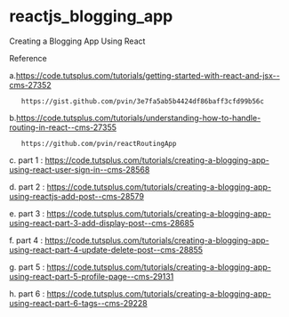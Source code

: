 # reactjs_blogging_app

Creating a Blogging App Using React

Reference

a.https://code.tutsplus.com/tutorials/getting-started-with-react-and-jsx--cms-27352

       https://gist.github.com/pvin/3e7fa5ab5b4424df86baff3cfd99b56c

b.https://code.tutsplus.com/tutorials/understanding-how-to-handle-routing-in-react--cms-27355

       https://github.com/pvin/reactRoutingApp

c. part 1 : https://code.tutsplus.com/tutorials/creating-a-blogging-app-using-react-user-sign-in--cms-28568

d. part 2 : https://code.tutsplus.com/tutorials/creating-a-blogging-app-using-reactjs-add-post--cms-28579

e. part 3 : https://code.tutsplus.com/tutorials/creating-a-blogging-app-using-react-part-3-add-display-post--cms-28685

f. part 4 : https://code.tutsplus.com/tutorials/creating-a-blogging-app-using-react-part-4-update-delete-post--cms-28855

g. part 5 : https://code.tutsplus.com/tutorials/creating-a-blogging-app-using-react-part-5-profile-page--cms-29131 

h. part 6 : https://code.tutsplus.com/tutorials/creating-a-blogging-app-using-react-part-6-tags--cms-29228

